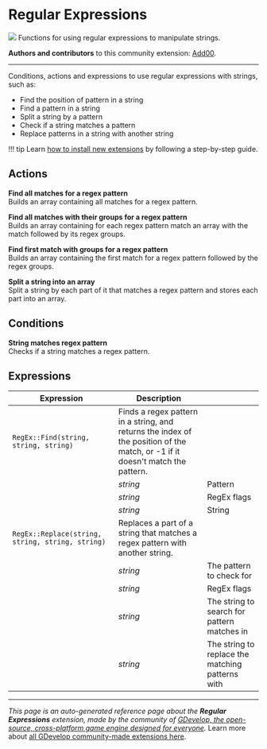 # Regular Expressions

<img src="https://resources.gdevelop-app.com/assets/Icons/regex.svg" class="extension-icon"></img>
Functions for using regular expressions to manipulate strings.

**Authors and contributors** to this community extension: [Add00](https://gd.games/Add00).

---

Conditions, actions and expressions to use regular expressions with strings, such as:  

- Find the position of pattern in a string 
- Find a pattern in a string
- Split a string by a pattern
- Check if a string matches a pattern
- Replace patterns in a string with another string

!!! tip
    Learn [how to install new extensions](/gdevelop5/extensions/search) by following a step-by-step guide.

## Actions

**Find all matches for a regex pattern**  
Builds an array containing all matches for a regex pattern.

**Find all matches with their groups for a regex pattern**  
Builds an array containing for each regex pattern match an array with the match followed by its regex groups.

**Find first match with groups for a regex pattern**  
Builds an array containing the first match for a regex pattern followed by the regex groups.

**Split a string into an array**  
Split a string by each part of it that matches a regex pattern and stores each part into an array.

## Conditions

**String matches regex pattern**  
Checks if a string matches a regex pattern.

## Expressions

| Expression | Description |  |
|-----|-----|-----|
| `RegEx::Find(string, string, string)` | Finds a regex pattern in a string, and returns the index of the position of the match, or -1 if it doesn't match the pattern. ||
| | _string_ | Pattern |
| | _string_ | RegEx flags |
| | _string_ | String |
| `RegEx::Replace(string, string, string, string)` | Replaces a part of a string that matches a regex pattern with another string. ||
| | _string_ | The pattern to check for |
| | _string_ | RegEx flags |
| | _string_ | The string to search for pattern matches in |
| | _string_ | The string to replace the matching patterns with |

---

*This page is an auto-generated reference page about the **Regular Expressions** extension, made by the community of [GDevelop, the open-source, cross-platform game engine designed for everyone](https://gdevelop.io/).* Learn more about [all GDevelop community-made extensions here](/gdevelop5/extensions).
